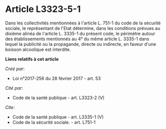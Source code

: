 # Article L3323-5-1

Dans les collectivités mentionnées à l'article L. 751-1 du code de la sécurité sociale, le représentant de l'Etat détermine,
dans les conditions prévues au dixième alinéa de l'article L. 3335-1 du présent code, le périmètre autour des établissements
mentionnés au 4° du même article L. 3335-1 dans lequel la publicité ou la propagande, directe ou indirecte, en faveur d'une
boisson alcoolique est interdite.

**Liens relatifs à cet article**

_Créé par_:

  - Loi n°2017-256 du 28 février 2017 - art. 53

_Cité par_:

  - Code de la santé publique - art. L3323-2 (V)

_Cite_:

  - Code de la santé publique - art. L3335-1 (V)
  - Code de la sécurité sociale. - art. L751-1
